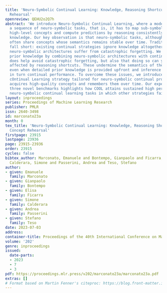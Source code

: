 ```yaml
---
title: 'Neuro-Symbolic Continual Learning: Knowledge, Reasoning Shortcuts and Concept
  Rehearsal'
openreview: QEHU2o2Q7h
abstract: 'We introduce Neuro-Symbolic Continual Learning, where a model has to solve
  a sequence of neuro-symbolic tasks, that is, it has to map sub-symbolic inputs to
  high-level concepts and compute predictions by reasoning consistently with prior
  knowledge. Our key observation is that neuro-symbolic tasks, although different,
  often share concepts whose semantics remains stable over time. Traditional approaches
  fall short: existing continual strategies ignore knowledge altogether, while stock
  neuro-symbolic architectures suffer from catastrophic forgetting. We show that leveraging
  prior knowledge by combining neuro-symbolic architectures with continual strategies
  does help avoid catastrophic forgetting, but also that doing so can yield models
  affected by reasoning shortcuts. These undermine the semantics of the acquired concepts,
  even when detailed prior knowledge is provided upfront and inference is exact, and
  in turn continual performance. To overcome these issues, we introduce COOL, a COncept-level
  cOntinual Learning strategy tailored for neuro-symbolic continual problems that
  acquires high-quality concepts and remembers them over time. Our experiments on
  three novel benchmarks highlights how COOL attains sustained high performance on
  neuro-symbolic continual learning tasks in which other strategies fail.'
layout: inproceedings
series: Proceedings of Machine Learning Research
publisher: PMLR
issn: 2640-3498
id: marconato23a
month: 0
tex_title: 'Neuro-Symbolic Continual Learning: Knowledge, Reasoning Shortcuts and
  Concept Rehearsal'
firstpage: 23915
lastpage: 23936
page: 23915-23936
order: 23915
cycles: false
bibtex_author: Marconato, Emanuele and Bontempo, Gianpaolo and Ficarra, Elisa and
  Calderara, Simone and Passerini, Andrea and Teso, Stefano
author:
- given: Emanuele
  family: Marconato
- given: Gianpaolo
  family: Bontempo
- given: Elisa
  family: Ficarra
- given: Simone
  family: Calderara
- given: Andrea
  family: Passerini
- given: Stefano
  family: Teso
date: 2023-07-03
address: 
container-title: Proceedings of the 40th International Conference on Machine Learning
volume: '202'
genre: inproceedings
issued:
  date-parts:
  - 2023
  - 7
  - 3
pdf: https://proceedings.mlr.press/v202/marconato23a/marconato23a.pdf
extras: []
# Format based on Martin Fenner's citeproc: https://blog.front-matter.io/posts/citeproc-yaml-for-bibliographies/
---
```

